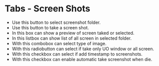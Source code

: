 #  Tabs - Screen Shots 



  - Use this button to select screenshot folder.
  - Use this button to take a screen shot.
  - In this box can show a preview of screen taked or selected.
  - In this listbox can show list of all screen in selected folder.
  - With this combobox can select type of image.
  - With this radiobutton can select if take only UO window or all screen.
  - With this checkbox can select if add timestamp to screenshots.
  - With this checkbox can enable automatic take screenshot when die.